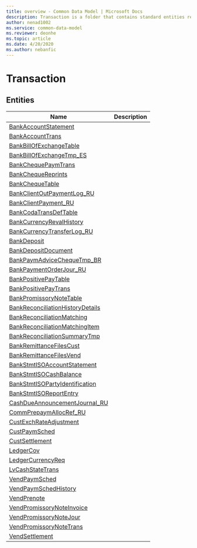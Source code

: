 ```yaml
---
title: overview - Common Data Model | Microsoft Docs
description: Transaction is a folder that contains standard entities related to the Common Data Model.
author: nenad1002
ms.service: common-data-model
ms.reviewer: deonhe
ms.topic: article
ms.date: 4/20/2020
ms.author: nebanfic
---
```


# Transaction


## Entities

|Name|Description|
|---|---|
|[BankAccountStatement](BankAccountStatement.md)||
|[BankAccountTrans](BankAccountTrans.md)||
|[BankBillOfExchangeTable](BankBillOfExchangeTable.md)||
|[BankBillOfExchangeTmp_ES](BankBillOfExchangeTmp_ES.md)||
|[BankChequePaymTrans](BankChequePaymTrans.md)||
|[BankChequeReprints](BankChequeReprints.md)||
|[BankChequeTable](BankChequeTable.md)||
|[BankClientOutPaymentLog_RU](BankClientOutPaymentLog_RU.md)||
|[BankClientPayment_RU](BankClientPayment_RU.md)||
|[BankCodaTransDefTable](BankCodaTransDefTable.md)||
|[BankCurrencyRevalHistory](BankCurrencyRevalHistory.md)||
|[BankCurrencyTransferLog_RU](BankCurrencyTransferLog_RU.md)||
|[BankDeposit](BankDeposit.md)||
|[BankDepositDocument](BankDepositDocument.md)||
|[BankPaymAdviceChequeTmp_BR](BankPaymAdviceChequeTmp_BR.md)||
|[BankPaymentOrderJour_RU](BankPaymentOrderJour_RU.md)||
|[BankPositivePayTable](BankPositivePayTable.md)||
|[BankPositivePayTrans](BankPositivePayTrans.md)||
|[BankPromissoryNoteTable](BankPromissoryNoteTable.md)||
|[BankReconciliationHistoryDetails](BankReconciliationHistoryDetails.md)||
|[BankReconciliationMatching](BankReconciliationMatching.md)||
|[BankReconciliationMatchingItem](BankReconciliationMatchingItem.md)||
|[BankReconciliationSummaryTmp](BankReconciliationSummaryTmp.md)||
|[BankRemittanceFilesCust](BankRemittanceFilesCust.md)||
|[BankRemittanceFilesVend](BankRemittanceFilesVend.md)||
|[BankStmtISOAccountStatement](BankStmtISOAccountStatement.md)||
|[BankStmtISOCashBalance](BankStmtISOCashBalance.md)||
|[BankStmtISOPartyIdentification](BankStmtISOPartyIdentification.md)||
|[BankStmtISOReportEntry](BankStmtISOReportEntry.md)||
|[CashDueAnnouncementJournal_RU](CashDueAnnouncementJournal_RU.md)||
|[CommPrepaymAllocRef_RU](CommPrepaymAllocRef_RU.md)||
|[CustExchRateAdjustment](CustExchRateAdjustment.md)||
|[CustPaymSched](CustPaymSched.md)||
|[CustSettlement](CustSettlement.md)||
|[LedgerCov](LedgerCov.md)||
|[LedgerCurrencyReq](LedgerCurrencyReq.md)||
|[LvCashStateTrans](LvCashStateTrans.md)||
|[VendPaymSched](VendPaymSched.md)||
|[VendPaymSchedHistory](VendPaymSchedHistory.md)||
|[VendPrenote](VendPrenote.md)||
|[VendPromissoryNoteInvoice](VendPromissoryNoteInvoice.md)||
|[VendPromissoryNoteJour](VendPromissoryNoteJour.md)||
|[VendPromissoryNoteTrans](VendPromissoryNoteTrans.md)||
|[VendSettlement](VendSettlement.md)||
